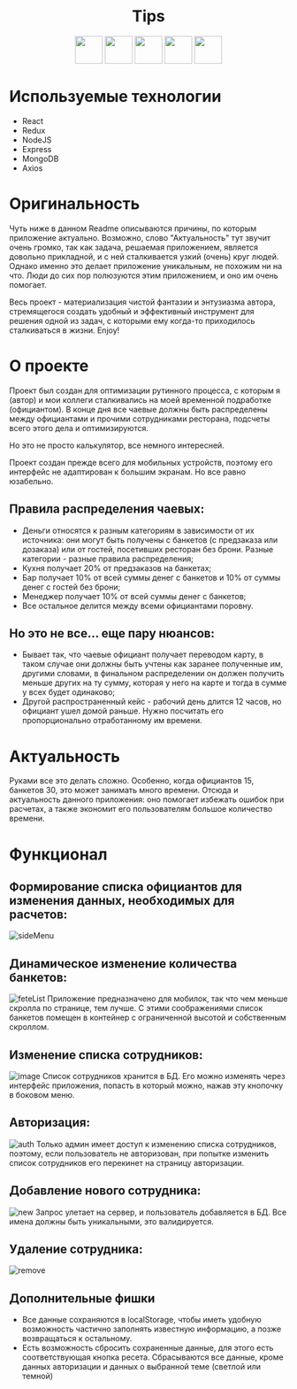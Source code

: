 <h1 align="center">Tips</h1>

<p align="center">
<img src="https://upload.wikimedia.org/wikipedia/commons/thumb/a/a7/React-icon.svg/512px-React-icon.svg.png?20220125121207" width="50" heigth="50">
<img src="https://raw.githubusercontent.com/reduxjs/redux/master/logo/logo.png" width="50" heigth="50">
<img src="https://cdn.iconscout.com/icon/free/png-256/node-js-1174925.png" width="50" heigth="50">
<img src="https://wsofter.ru/wp-content/uploads/2017/12/node-express.png" width="50" heigth="50">
<img src="https://www.desuvit.com/wp-content/uploads/2021/03/mongodb-icon.png" width="50" heigth="50">
</p>

# Используемые технологии
- React
- Redux
- NodeJS
- Express
- MongoDB
- Axios

# Оригинальность
Чуть ниже в данном Readme описываются причины, по которым приложение актуально. Возможно, слово "Актуальность" тут звучит очень громко, 
так как задача, решаемая приложением, является довольно прикладной, и с ней сталкивается
узкий (очень) круг людей. Однако именно это делает приложение уникальным, не похожим ни на что. 
Люди до сих пор полюзуются этим приложением, и оно им очень помогает.

Весь проект - материализация чистой фантазии и энтузиазма автора, стремящегося создать удобный и эффективный инструмент для решения одной из задач,
с которыми ему когда-то приходилось сталкиваться в жизни. Enjoy!

# О проекте
Проект был создан для оптимизации рутинного процесса, с которым я (автор) и мои коллеги сталкивались на моей временной подработке (официантом).
В конце дня все чаевые должны быть распределены между официантами и прочими сотрудниками ресторана, подсчеты всего этого дела и оптимизируются.

Но это не просто калькулятор, все немного интересней.

Проект создан прежде всего для мобильных устройств, поэтому его интерфейс не адаптирован к большим экранам. 
Но все равно юзабельно.

## Правила распределения чаевых:
- Деньги относятся к разным категориям в зависимости от их источника: они могут быть получены с банкетов (с предзаказа или дозаказа)
или от гостей, посетивших ресторан без брони. Разные категории - разные правила распределения;
- Кухня получает 20% от предзаказов на банкетах;
- Бар получает 10% от всей суммы денег с банкетов и 10% от суммы денег с гостей без брони;
- Менеджер получает 10% от всей суммы денег с банкетов;
- Все остальное делится между всеми официантами поровну.

## Но это не все... еще пару нюансов:
- Бывает так, что чаевые официант получает переводом карту, в таком случае они должны быть учтены как заранее полученные им,
другими словами, в финальном распределении он должен получить меньше других на ту сумму, которая у него на карте и тогда в сумме 
у всех будет одинаково;
- Другой распространенный кейс - рабочий день длится 12 часов, но официант ушел домой раньше. Нужно посчитать его пропорционально отработанному им времени.

# Актуальность
Руками все это делать сложно. Особенно, когда официантов 15, банкетов 30, это может занимать много времени. Отсюда и актуальность данного приложения:
оно помогает избежать ошибок при расчетах, а также экономит его пользователям большое количество времени.

# Функционал

## Формирование списка официантов для изменения данных, необходимых для расчетов:
![sideMenu](https://user-images.githubusercontent.com/103051547/215126893-03a9e545-ee4a-41b3-b7ec-c926319f76f7.gif)
## Динамическое изменение количества банкетов:
![feteList](https://user-images.githubusercontent.com/103051547/215128026-a4d4eac7-464c-4234-9fb2-0cfdb101f4be.gif)
Приложение предназначено для мобилок, так что чем меньше скролла по странице, тем лучше. С этими соображениями список банкетов помещен в контейнер
с ограниченной высотой и собственным скроллом.
## Изменение списка сотрудников:
![image](https://user-images.githubusercontent.com/103051547/215128913-229eac90-7900-4905-b9d7-82a879acc648.png)
Список сотрудников хранится в БД. Его можно изменять через интерфейс приложения, попасть в который можно, нажав эту кнопочку в боковом меню.
## Авторизация:
![auth](https://user-images.githubusercontent.com/103051547/215131190-16dcdb46-c980-40ce-b2d3-b483c6e71ec9.gif)
Только админ имеет доступ к изменению списка сотрудников, поэтому, если пользователь не авторизован, при попытке
изменить список сотрудников его перекинет на страницу авторизации.
## Добавление нового сотрудника:
![new](https://user-images.githubusercontent.com/103051547/215134033-3194e608-fa40-4920-b370-c334507c289a.gif)
Запрос улетает на сервер, и пользователь добавляется в БД. Все имена должны быть уникальными, это валидируется.
## Удаление сотрудника:
![remove](https://user-images.githubusercontent.com/103051547/215134494-7a60a5a2-f5fb-4e1a-94af-e44ce9df179a.gif)

## Дополнительные фишки
- Все данные сохраняются в localStorage, чтобы иметь удобную возможность частично заполнять известную информацию,
а позже возвращаться к остальному.
- Есть возможность сбросить сохраненные данные, для этого есть соответствующая кнопка ресета.
Сбрасываются все данные, кроме данных авторизации и данных о выбранной теме (светлой или темной)


